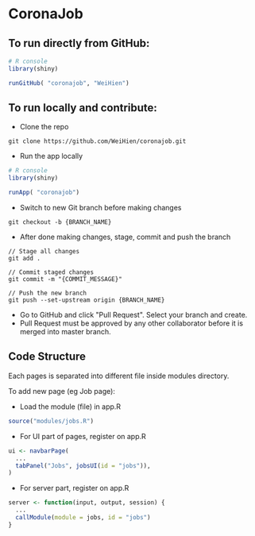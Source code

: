 # CoronaJob

## To run directly from GitHub:
```R
# R console
library(shiny)

runGitHub( "coronajob", "WeiHien")
```

## To run locally and contribute:
- Clone the repo
```
git clone https://github.com/WeiHien/coronajob.git
```

- Run the app locally
```R
# R console
library(shiny)

runApp( "coronajob")
```

- Switch to new Git branch before making changes
```
git checkout -b {BRANCH_NAME}
```

- After done making changes, stage, commit and push the branch
```
// Stage all changes
git add .

// Commit staged changes
git commit -m "{COMMIT_MESSAGE}"

// Push the new branch
git push --set-upstream origin {BRANCH_NAME}
```

- Go to GitHub and click "Pull Request". Select your branch and create.
- Pull Request must be approved by any other collaborator before it is merged into master branch.

## Code Structure
Each pages is separated into different file inside modules directory.

To add new page (eg Job page):
- Load the module (file) in app.R
```R
source("modules/jobs.R")
```

- For UI part of pages, register on app.R
```R
ui <- navbarPage(
  ...
  tabPanel("Jobs", jobsUI(id = "jobs")),
)
```

- For server part, register on app.R
```R
server <- function(input, output, session) {
  ...
  callModule(module = jobs, id = "jobs")
}
```
